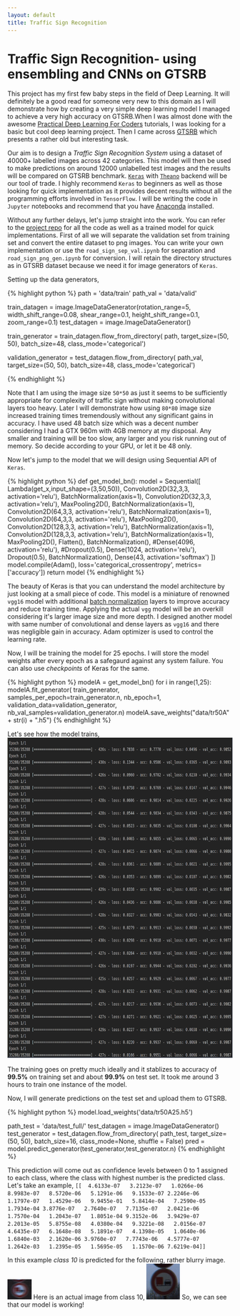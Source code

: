 ```yaml
---
layout: default
title: Traffic Sign Recognition
---
```

# [](#header-2)Traffic Sign Recognition- using ensembling and CNNs on GTSRB

This project has my first few baby steps in the field of Deep Learning. It will definitely be a good read for someone very new to this domain as I will demonstrate how by creating a very simple deep learning model I managed to achieve a very high accuracy on GTSRB.When I was almost done with the awesome [Practical Deep Learning For Coders](fast.ai) tutorials, I was looking for a basic but cool deep learning project. Then I came across [GTSRB](http://benchmark.ini.rub.de/?section=gtsrb&subsection=news) which presents a rather old but interesting task. 

Our aim is to design a *Traffic Sign Recognition System* using a dataset of 40000+ labelled images across 42 categories. This model will then be used to make predictions on around 12000 unlabelled test images and the results will be compared on GTSRB benchmark. [`Keras`](https://keras.io/) with [`Theano`](http://deeplearning.net/software/theano/) backend will be our tool of trade. I highly recommend `Keras` to beginners as well as those looking for quick implementation as it provides decent results without all the programming efforts involved in `TensorFlow`. I will be writing the code in `Jupyter` notebooks and recommend that you have [Anaconda](https://anaconda.org/) installed.
 
Without any further delays, let's jump straight into the work. You can refer to the [project repo](https://github.com/amitojdeep/traffic-sign-reco) for all the code as well as a trained model for quick implementations.
First of all we will separate the validation set from training set and convert the entire dataset to png images. You can write your own implementation or use the `road_sign_sep_val.ipynb` for separation and `road_sign_png_gen.ipynb` for conversion. I will retain the directory structures as in GTSRB dataset because we need it for image generators of `Keras`.

Setting up the data generators,

{% highlight python %}
path = 'data/train'
path_val = 'data/valid'

train_datagen =  image.ImageDataGenerator(rotation_range=5, width_shift_range=0.08, shear_range=0.1,
                               height_shift_range=0.1, zoom_range=0.1)
test_datagen = image.ImageDataGenerator()

train_generator = train_datagen.flow_from_directory(
        path,
        target_size=(50, 50),
        batch_size=48,
        class_mode='categorical')

validation_generator = test_datagen.flow_from_directory(
        path_val,
        target_size=(50, 50),
        batch_size=48,
        class_mode='categorical')

{% endhighlight %}

Note that I am using the image size `50*50` as just it seems to be sufficiently appropriate for complexity of traffic sign without making convolutional layers too heavy. Later I will demonstrate how using `80*80` image size increased training times tremendously without any significant gains in accuracy. I have used 48 batch size which was a decent number considering I had a GTX 960m with 4GB memory at my disposal. Any smaller and training will be too slow, any larger and you risk running out of memory. So decide according to your GPU, or let it be 48 only.

Now let's jump to the model that we will design using Sequential API of `Keras`.

{% highlight python %}
def get_model_bn():
    model = Sequential([
        Lambda(get_x,input_shape=(3,50,50)),
        Convolution2D(32,3,3, activation='relu'),
        BatchNormalization(axis=1),
        Convolution2D(32,3,3, activation='relu'),
        MaxPooling2D(),
        BatchNormalization(axis=1),
        Convolution2D(64,3,3, activation='relu'),
        BatchNormalization(axis=1),
        Convolution2D(64,3,3, activation='relu'),
        MaxPooling2D(),
        Convolution2D(128,3,3, activation='relu'),
        BatchNormalization(axis=1),
        Convolution2D(128,3,3, activation='relu'),
        BatchNormalization(axis=1),
        MaxPooling2D(),
        Flatten(),
        BatchNormalization(),
        #Dense(4096, activation='relu'),
        #Dropout(0.5),
        Dense(1024, activation='relu'),
        Dropout(0.5),
        BatchNormalization(),
        Dense(43, activation='softmax')
        ])
    model.compile(Adam(), loss='categorical_crossentropy', metrics=['accuracy'])
    return model
{% endhighlight %}

The beauty of Keras is that you can understand the model architecture by just looking at a small piece of code. This model is a miniature of renowned `vgg16` model with additional [batch normalization](https://keras.io/layers/normalization/) layers to improve accuracy and reduce training time. Applying the actual `vgg` model will be an overkill considering it's larger image size and more depth. I designed another model with same number of convolutional and dense layers as `vgg16` and there was negligible gain in accuracy. Adam optimizer is used to control the learning rate.

Now, I will be training the model for 25 epochs. I will store the model weights after every epoch as a safegaurd against any system failure. You can also use *checkpoints* of Keras for the same.

{% highlight python %}
modelA = get_model_bn()
for i in range(1,25):
    modelA.fit_generator(
        train_generator,
        samples_per_epoch=train_generator.n,
        nb_epoch=1,
        validation_data=validation_generator,
        nb_val_samples=validation_generator.n)
    modelA.save_weights("data/tr50A" + str(i) + ".h5")
{% endhighlight %}

Let's see how the model trains,
<img src="https://github.com/amitojdeep/amitoj-blogs/blob/master/assets/training-progress.png?raw=true" width="692" height="717" >

The training goes on pretty much ideally and it stablizes to accuracy of **99.5%** on training set and about **99.9%** on test set. It took me around 3 hours to train one instance of the model.

Now, I will generate predictions on the test set and upload them to GTSRB.

{% highlight python %}
model.load_weights('data/tr50A25.h5')

path_test = 'data/test_full/'
test_datagen = image.ImageDataGenerator()
test_generator = test_datagen.flow_from_directory(
        path_test,
        target_size=(50, 50),
        batch_size=16,
        class_mode=None,
        shuffle = False)
pred = model.predict_generator(test_generator,test_generator.n)
{% endhighlight %}

This prediction will come out as confidence levels between 0 to 1 assigned to each class, where the class with highest number is the predicted class.
Let's take an example,
`[[  4.6133e-07   3.2123e-07   1.0266e-06   8.9983e-07   8.5720e-06   5.1291e-06   9.1533e-07
    2.2246e-06   1.1797e-07   1.4529e-06   9.9455e-01   5.8414e-04   7.2590e-05   1.7934e-04
    3.8776e-07   2.7640e-07   7.7135e-07   2.0421e-06   1.7570e-04   1.2043e-07   1.8051e-04
    9.3152e-06   3.9429e-07   2.2013e-05   5.8755e-08   4.0380e-04   9.3221e-08   2.0156e-07
    4.6435e-07   6.1648e-08   5.1891e-07   4.1398e-05   1.0640e-06   1.6840e-03   2.1620e-06
    3.9760e-07   7.7743e-06   4.5777e-07   1.2642e-03   1.2395e-05   1.5695e-05   1.1570e-06
    7.6219e-04]]`

In this example *class 10* is predicted for the following, rather blurry image.
<img src = "/assets/00101.png">
Here is an actual image from class 10,
<img src = "/assets/00013_00025.png">
So, we can see that our model is working!








